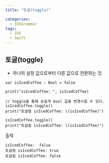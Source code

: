 ```yaml
---
title: "토글(toggle)"

categories:
  - IOSGrammar
tags:
  - IOS
  - Swift
---
```


## 토글(toggle)  
- 하나의 설정 값으로부터 다른 값으로 전환하는 것.    

~~~
var isIcedCoffee : Bool = false

print("isIcedCoffee: ", isIcedCoffee)

// toggle을 통해 손쉽게 bool 값을 변경시킬 수 있다.
isIcedCoffee.toggle()
print("토글됨 isIcedCoffee: \(isIcedCoffee)")

isIcedCoffee.toggle()
print("토글됨 isIcedCoffee: \(isIcedCoffee)")
~~~  

출력  
~~~
isIcedCoffee:  false
토글됨 isIcedCoffee: true
토글됨 isIcedCoffee: false
~~~  